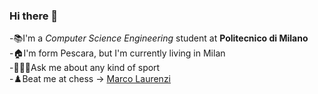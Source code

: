 ### Hi there 👋

-📚I'm a _Computer Science Engineering_ student at **Politecnico di Milano** <br>
-🏠I'm form Pescara, but I'm currently living in Milan <br>
-🤽🏻‍♂️Ask me about any kind of sport <br>
-♟️Beat me at chess -> [Marco Laurenzi](https://www.chess.com/member/marcolau5)

